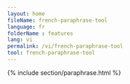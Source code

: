 ```yaml
---
layout: home
fileName: french-paraphrase-tool
language: fr
folderName : features
lang: vi
permalink: /vi/french-paraphrase-tool
tool: french-paraphrase-tool
---
```

{% include section/paraphrase.html %}